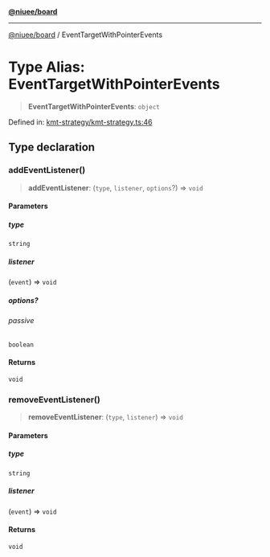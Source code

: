 [**@niuee/board**](../README.md)

***

[@niuee/board](../globals.md) / EventTargetWithPointerEvents

# Type Alias: EventTargetWithPointerEvents

> **EventTargetWithPointerEvents**: `object`

Defined in: [kmt-strategy/kmt-strategy.ts:46](https://github.com/niuee/board/blob/d74620e4e63da3004adfc7105b7f1136fce9577c/src/kmt-strategy/kmt-strategy.ts#L46)

## Type declaration

### addEventListener()

> **addEventListener**: (`type`, `listener`, `options`?) => `void`

#### Parameters

##### type

`string`

##### listener

(`event`) => `void`

##### options?

###### passive

`boolean`

#### Returns

`void`

### removeEventListener()

> **removeEventListener**: (`type`, `listener`) => `void`

#### Parameters

##### type

`string`

##### listener

(`event`) => `void`

#### Returns

`void`
